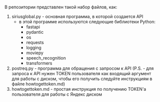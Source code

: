 В репозитории представлен такой набор файлов, как:
1) siriusglobal.py - основная программа, в которой создается API
   - в этой программе используются следующие библиотеки Python:
       - fastapi
       - pydantic
       - os
       - requests
       - logging
       - moviepy
       - speech_recognition
       - transformers
2) postreq.py - программа для обращения с запросом к API (P.S. - для запроса к API нужен TOKEN пользователя как входящий аргумент для работы с диском, чтобы его получить следуйте инструкциям в файле howtogettoken.md)
3) howtogettoken.md - простая инструкция по получению TOKEN'а пользователя для работы с Яндекс диском
